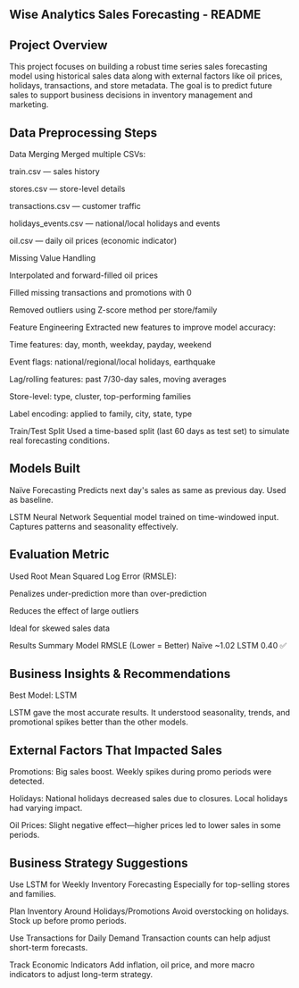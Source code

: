## Wise Analytics Sales Forecasting - README
## Project Overview
This project focuses on building a robust time series sales forecasting model using historical sales data along with external factors like oil prices, holidays, transactions, and store metadata. The goal is to predict future sales to support business decisions in inventory management and marketing.

## Data Preprocessing Steps
Data Merging
Merged multiple CSVs:

train.csv — sales history

stores.csv — store-level details

transactions.csv — customer traffic

holidays_events.csv — national/local holidays and events

oil.csv — daily oil prices (economic indicator)

Missing Value Handling

Interpolated and forward-filled oil prices

Filled missing transactions and promotions with 0

Removed outliers using Z-score method per store/family

Feature Engineering
Extracted new features to improve model accuracy:

Time features: day, month, weekday, payday, weekend

Event flags: national/regional/local holidays, earthquake

Lag/rolling features: past 7/30-day sales, moving averages

Store-level: type, cluster, top-performing families

Label encoding: applied to family, city, state, type

Train/Test Split
Used a time-based split (last 60 days as test set) to simulate real forecasting conditions.

## Models Built
Naïve Forecasting
Predicts next day's sales as same as previous day. Used as baseline.

LSTM Neural Network
Sequential model trained on time-windowed input. Captures patterns and seasonality effectively.

## Evaluation Metric
Used Root Mean Squared Log Error (RMSLE):

Penalizes under-prediction more than over-prediction

Reduces the effect of large outliers

Ideal for skewed sales data

 Results Summary
Model	RMSLE (Lower = Better)
Naïve	~1.02
LSTM	0.40 ✅
## Business Insights & Recommendations 
Best Model: LSTM

LSTM gave the most accurate results. It understood seasonality, trends, and promotional spikes better than the other models.

## External Factors That Impacted Sales
Promotions: Big sales boost. Weekly spikes during promo periods were detected.

Holidays: National holidays decreased sales due to closures. Local holidays had varying impact.

Oil Prices: Slight negative effect—higher prices led to lower sales in some periods.
## Business Strategy Suggestions
Use LSTM for Weekly Inventory Forecasting
Especially for top-selling stores and families.

Plan Inventory Around Holidays/Promotions
Avoid overstocking on holidays. Stock up before promo periods.

Use Transactions for Daily Demand
Transaction counts can help adjust short-term forecasts.

Track Economic Indicators
Add inflation, oil price, and more macro indicators to adjust long-term strategy.